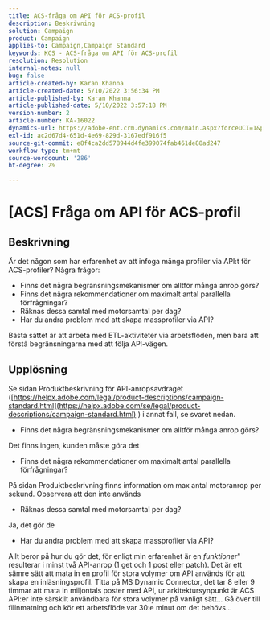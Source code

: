 ```yaml
---
title: ACS-fråga om API för ACS-profil
description: Beskrivning
solution: Campaign
product: Campaign
applies-to: Campaign,Campaign Standard
keywords: KCS - ACS-fråga om API för ACS-profil
resolution: Resolution
internal-notes: null
bug: false
article-created-by: Karan Khanna
article-created-date: 5/10/2022 3:56:34 PM
article-published-by: Karan Khanna
article-published-date: 5/10/2022 3:57:18 PM
version-number: 2
article-number: KA-16022
dynamics-url: https://adobe-ent.crm.dynamics.com/main.aspx?forceUCI=1&pagetype=entityrecord&etn=knowledgearticle&id=6cac85be-79d0-ec11-a7b5-00224809c556
exl-id: ac2d67d4-651d-4e69-829d-3167edf916f5
source-git-commit: e8f4ca2dd578944d4fe399074fab461de88ad247
workflow-type: tm+mt
source-wordcount: '286'
ht-degree: 2%

---
```


# [ACS] Fråga om API för ACS-profil

## Beskrivning


Är det någon som har erfarenhet av att infoga många profiler via API:t för ACS-profiler? Några frågor:

- Finns det några begränsningsmekanismer om alltför många anrop görs?
- Finns det några rekommendationer om maximalt antal parallella förfrågningar?
- Räknas dessa samtal med motorsamtal per dag?
- Har du andra problem med att skapa massprofiler via API?


Bästa sättet är att arbeta med ETL-aktiviteter via arbetsflöden, men bara att förstå begränsningarna med att följa API-vägen.


## Upplösning


Se sidan Produktbeskrivning för API-anropsavdraget ([https://helpx.adobe.com/legal/product-descriptions/campaign-standard.html](https://helpx.adobe.com/se/legal/product-descriptions/campaign-standard.html) ) i annat fall, se svaret nedan.



- Finns det några begränsningsmekanismer om alltför många anrop görs?


Det finns ingen, kunden måste göra det

- Finns det några rekommendationer om maximalt antal parallella förfrågningar?


På sidan Produktbeskrivning finns information om max antal motoranrop per sekund. Observera att den inte används

- Räknas dessa samtal med motorsamtal per dag?


Ja, det gör de

- Har du andra problem med att skapa massprofiler via API?


Allt beror på hur du gör det, för enligt min erfarenhet är en *funktioner*&quot; resulterar i minst två API-anrop (1 get och 1 post eller patch). Det är ett sämre sätt att mata in en profil för stora volymer om API används för att skapa en inläsningsprofil. Titta på MS Dynamic Connector, det tar 8 eller 9 timmar att mata in miljontals poster med API, ur arkitektursynpunkt är ACS API:er inte särskilt användbara för stora volymer på vanligt sätt... Gå över till filinmatning och kör ett arbetsflöde var 30:e minut om det behövs...
